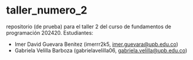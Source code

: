 # taller_numero_2
repositorio (de prueba) para el taller 2 del curso de fundamentos de programación 202420. Estudiantes:
- Imer David Guevara Benitez (imerrr2k5, imer.guevara@upb.edu.co)
- Gabriela Velilla Barboza (gabrielavelilla06, gabriela.velilla@upb.edu.co)
